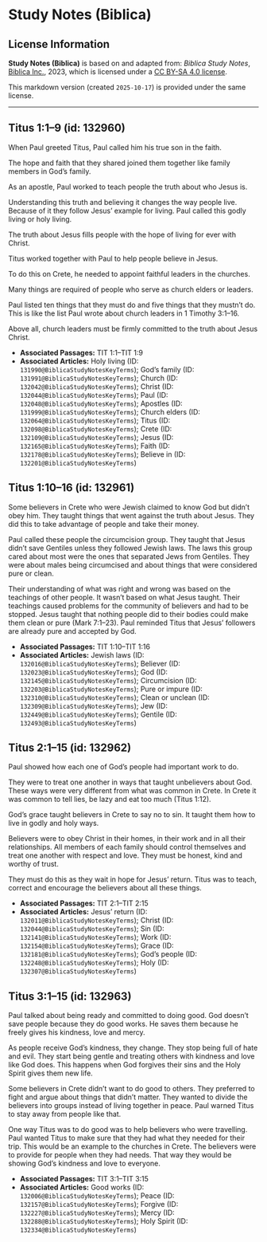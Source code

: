 # Study Notes (Biblica)

## License Information

**Study Notes (Biblica)** is based on and adapted from: _Biblica Study Notes_, [Biblica Inc.](https://www.biblica.com/), 2023, which is licensed under a [CC BY-SA 4.0 license](https://creativecommons.org/licenses/by-sa/4.0/legalcode.en).

This markdown version (created `2025-10-17`) is provided under the same license.



--------------------------------

## Titus 1:1–9 (id: 132960)

When Paul greeted Titus, Paul called him his true son in the faith.

The hope and faith that they shared joined them together like family members in God’s family.

As an apostle, Paul worked to teach people the truth about who Jesus is.

Understanding this truth and believing it changes the way people live. Because of it they follow Jesus’ example for living. Paul called this godly living or holy living.

The truth about Jesus fills people with the hope of living for ever with Christ.

Titus worked together with Paul to help people believe in Jesus.

To do this on Crete, he needed to appoint faithful leaders in the churches.

Many things are required of people who serve as church elders or leaders.

Paul listed ten things that they must do and five things that they mustn’t do. This is like the list Paul wrote about church leaders in 1 Timothy 3:1–16\.

Above all, church leaders must be firmly committed to the truth about Jesus Christ.

* **Associated Passages:** TIT 1:1–TIT 1:9
* **Associated Articles:** Holy living (ID: `131990@BiblicaStudyNotesKeyTerms`); God’s family (ID: `131991@BiblicaStudyNotesKeyTerms`); Church (ID: `132042@BiblicaStudyNotesKeyTerms`); Christ (ID: `132044@BiblicaStudyNotesKeyTerms`); Paul (ID: `132048@BiblicaStudyNotesKeyTerms`); Apostles (ID: `131999@BiblicaStudyNotesKeyTerms`); Church elders (ID: `132064@BiblicaStudyNotesKeyTerms`); Titus (ID: `132098@BiblicaStudyNotesKeyTerms`); Crete (ID: `132109@BiblicaStudyNotesKeyTerms`); Jesus (ID: `132165@BiblicaStudyNotesKeyTerms`); Faith (ID: `132178@BiblicaStudyNotesKeyTerms`); Believe in (ID: `132201@BiblicaStudyNotesKeyTerms`)

## Titus 1:10–16 (id: 132961)

Some believers in Crete who were Jewish claimed to know God but didn’t obey him. They taught things that went against the truth about Jesus. They did this to take advantage of people and take their money.

Paul called these people the circumcision group. They taught that Jesus didn’t save Gentiles unless they followed Jewish laws. The laws this group cared about most were the ones that separated Jews from Gentiles. They were about males being circumcised and about things that were considered pure or clean.

Their understanding of what was right and wrong was based on the teachings of other people. It wasn’t based on what Jesus taught. Their teachings caused problems for the community of believers and had to be stopped. Jesus taught that nothing people did to their bodies could make them clean or pure (Mark 7:1–23\). Paul reminded Titus that Jesus’ followers are already pure and accepted by God.

* **Associated Passages:** TIT 1:10–TIT 1:16
* **Associated Articles:** Jewish laws (ID: `132016@BiblicaStudyNotesKeyTerms`); Believer (ID: `132023@BiblicaStudyNotesKeyTerms`); God (ID: `132145@BiblicaStudyNotesKeyTerms`); Circumcision (ID: `132203@BiblicaStudyNotesKeyTerms`); Pure or impure (ID: `132310@BiblicaStudyNotesKeyTerms`); Clean or unclean (ID: `132309@BiblicaStudyNotesKeyTerms`); Jew (ID: `132449@BiblicaStudyNotesKeyTerms`); Gentile (ID: `132493@BiblicaStudyNotesKeyTerms`)

## Titus 2:1–15 (id: 132962)

Paul showed how each one of God’s people had important work to do.

They were to treat one another in ways that taught unbelievers about God. These ways were very different from what was common in Crete. In Crete it was common to tell lies, be lazy and eat too much (Titus 1:12\).

God’s grace taught believers in Crete to say no to sin. It taught them how to live in godly and holy ways.

Believers were to obey Christ in their homes, in their work and in all their relationships. All members of each family should control themselves and treat one another with respect and love. They must be honest, kind and worthy of trust.

They must do this as they wait in hope for Jesus’ return. Titus was to teach, correct and encourage the believers about all these things.

* **Associated Passages:** TIT 2:1–TIT 2:15
* **Associated Articles:** Jesus’ return (ID: `132011@BiblicaStudyNotesKeyTerms`); Christ (ID: `132044@BiblicaStudyNotesKeyTerms`); Sin (ID: `132141@BiblicaStudyNotesKeyTerms`); Work (ID: `132154@BiblicaStudyNotesKeyTerms`); Grace (ID: `132181@BiblicaStudyNotesKeyTerms`); God’s people (ID: `132248@BiblicaStudyNotesKeyTerms`); Holy (ID: `132307@BiblicaStudyNotesKeyTerms`)

## Titus 3:1–15 (id: 132963)

Paul talked about being ready and committed to doing good. God doesn’t save people because they do good works. He saves them because he freely gives his kindness, love and mercy.

As people receive God’s kindness, they change. They stop being full of hate and evil. They start being gentle and treating others with kindness and love like God does. This happens when God forgives their sins and the Holy Spirit gives them new life.

Some believers in Crete didn’t want to do good to others. They preferred to fight and argue about things that didn’t matter. They wanted to divide the believers into groups instead of living together in peace. Paul warned Titus to stay away from people like that.

One way Titus was to do good was to help believers who were travelling. Paul wanted Titus to make sure that they had what they needed for their trip. This would be an example to the churches in Crete. The believers were to provide for people when they had needs. That way they would be showing God’s kindness and love to everyone.

* **Associated Passages:** TIT 3:1–TIT 3:15
* **Associated Articles:** Good works (ID: `132006@BiblicaStudyNotesKeyTerms`); Peace (ID: `132157@BiblicaStudyNotesKeyTerms`); Forgive (ID: `132227@BiblicaStudyNotesKeyTerms`); Mercy (ID: `132288@BiblicaStudyNotesKeyTerms`); Holy Spirit (ID: `132334@BiblicaStudyNotesKeyTerms`)

